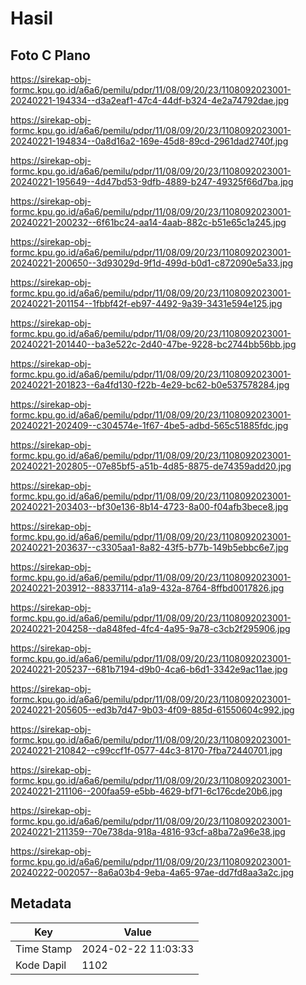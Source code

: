 # Hasil

## Foto C Plano

https://sirekap-obj-formc.kpu.go.id/a6a6/pemilu/pdpr/11/08/09/20/23/1108092023001-20240221-194334--d3a2eaf1-47c4-44df-b324-4e2a74792dae.jpg

https://sirekap-obj-formc.kpu.go.id/a6a6/pemilu/pdpr/11/08/09/20/23/1108092023001-20240221-194834--0a8d16a2-169e-45d8-89cd-2961dad2740f.jpg

https://sirekap-obj-formc.kpu.go.id/a6a6/pemilu/pdpr/11/08/09/20/23/1108092023001-20240221-195649--4d47bd53-9dfb-4889-b247-49325f66d7ba.jpg

https://sirekap-obj-formc.kpu.go.id/a6a6/pemilu/pdpr/11/08/09/20/23/1108092023001-20240221-200232--6f61bc24-aa14-4aab-882c-b51e65c1a245.jpg

https://sirekap-obj-formc.kpu.go.id/a6a6/pemilu/pdpr/11/08/09/20/23/1108092023001-20240221-200650--3d93029d-9f1d-499d-b0d1-c872090e5a33.jpg

https://sirekap-obj-formc.kpu.go.id/a6a6/pemilu/pdpr/11/08/09/20/23/1108092023001-20240221-201154--1fbbf42f-eb97-4492-9a39-3431e594e125.jpg

https://sirekap-obj-formc.kpu.go.id/a6a6/pemilu/pdpr/11/08/09/20/23/1108092023001-20240221-201440--ba3e522c-2d40-47be-9228-bc2744bb56bb.jpg

https://sirekap-obj-formc.kpu.go.id/a6a6/pemilu/pdpr/11/08/09/20/23/1108092023001-20240221-201823--6a4fd130-f22b-4e29-bc62-b0e537578284.jpg

https://sirekap-obj-formc.kpu.go.id/a6a6/pemilu/pdpr/11/08/09/20/23/1108092023001-20240221-202409--c304574e-1f67-4be5-adbd-565c51885fdc.jpg

https://sirekap-obj-formc.kpu.go.id/a6a6/pemilu/pdpr/11/08/09/20/23/1108092023001-20240221-202805--07e85bf5-a51b-4d85-8875-de74359add20.jpg

https://sirekap-obj-formc.kpu.go.id/a6a6/pemilu/pdpr/11/08/09/20/23/1108092023001-20240221-203403--bf30e136-8b14-4723-8a00-f04afb3bece8.jpg

https://sirekap-obj-formc.kpu.go.id/a6a6/pemilu/pdpr/11/08/09/20/23/1108092023001-20240221-203637--c3305aa1-8a82-43f5-b77b-149b5ebbc6e7.jpg

https://sirekap-obj-formc.kpu.go.id/a6a6/pemilu/pdpr/11/08/09/20/23/1108092023001-20240221-203912--88337114-a1a9-432a-8764-8ffbd0017826.jpg

https://sirekap-obj-formc.kpu.go.id/a6a6/pemilu/pdpr/11/08/09/20/23/1108092023001-20240221-204258--da848fed-4fc4-4a95-9a78-c3cb2f295906.jpg

https://sirekap-obj-formc.kpu.go.id/a6a6/pemilu/pdpr/11/08/09/20/23/1108092023001-20240221-205237--681b7194-d9b0-4ca6-b6d1-3342e9ac11ae.jpg

https://sirekap-obj-formc.kpu.go.id/a6a6/pemilu/pdpr/11/08/09/20/23/1108092023001-20240221-205605--ed3b7d47-9b03-4f09-885d-61550604c992.jpg

https://sirekap-obj-formc.kpu.go.id/a6a6/pemilu/pdpr/11/08/09/20/23/1108092023001-20240221-210842--c99ccf1f-0577-44c3-8170-7fba72440701.jpg

https://sirekap-obj-formc.kpu.go.id/a6a6/pemilu/pdpr/11/08/09/20/23/1108092023001-20240221-211106--200faa59-e5bb-4629-bf71-6c176cde20b6.jpg

https://sirekap-obj-formc.kpu.go.id/a6a6/pemilu/pdpr/11/08/09/20/23/1108092023001-20240221-211359--70e738da-918a-4816-93cf-a8ba72a96e38.jpg

https://sirekap-obj-formc.kpu.go.id/a6a6/pemilu/pdpr/11/08/09/20/23/1108092023001-20240222-002057--8a6a03b4-9eba-4a65-97ae-dd7fd8aa3a2c.jpg


## Metadata

| Key        | Value               |
| ---------- | ------------------- |
| Time Stamp | 2024-02-22 11:03:33 |
| Kode Dapil | 1102                |



